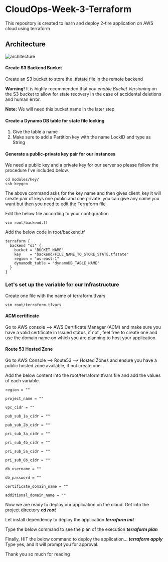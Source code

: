 
# CloudOps-Week-3-Terraform
This repository is created to learn and deploy 2-tire application on AWS cloud using terraform

## Architecture
![architecture](https://github.com/DhruvS0/CloudOps-Week-3-Terraform/assets/113872537/838c4279-7fca-42b7-b2a9-733174cc182f)


#### Create S3 Backend Bucket
Create an S3 bucket to store the .tfstate file in the remote backend

**Warning!** It is highly recommended that you *enable Bucket Versioning* on the S3 bucket to allow for state recovery in the case of accidental deletions and human error.

**Note:** We will need this bucket name in the later step

#### Create a Dynamo DB table for state file locking
1. Give the table a name
1. Make sure to add a Partition key with the name LockID and type as String
   
#### Generate a public-private key pair for our instances
We need a public key and a private key for our server so please follow the procedure I've included below.
```
cd modules/key/
ssh-keygen
```
The above command asks for the key name and then gives client_key it will create pair of keys one public and one private. you can give any name you want but then you need to edit the Terraform file

Edit the below file according to your configuration
```
vim root/backend.tf
```

Add the below code in root/backend.tf
```
terraform {
  backend "s3" {
    bucket = "BUCKET_NAME"
    key    = "backend/FILE_NAME_TO_STORE_STATE.tfstate"
    region = "us-east-1"
    dynamodb_table = "dynamoDB_TABLE_NAME"
  }
}
```
### Let's set up the variable for our Infrastructure
Create one file with the name of terraform.tfvars
```
vim root/terraform.tfvars
```
#### ACM certificate
Go to AWS console --> AWS Certificate Manager (ACM) and make sure you have a valid certificate in Issued status, if not , feel free to create one and use the domain name on which you are planning to host your application.

#### Route 53 Hosted Zone
Go to AWS Console --> Route53 --> Hosted Zones and ensure you have a public hosted zone available, if not create one.

Add the below content into the root/terraform.tfvars file and add the values of each variable.
```
region = ""

project_name = ""

vpc_cidr = ""

pub_sub_1a_cidr = ""

pub_sub_2b_cidr = ""

pri_sub_3a_cidr = ""

pri_sub_4b_cidr = ""

pri_sub_5a_cidr = ""

pri_sub_6b_cidr = ""

db_username = ""

db_password = ""

certificate_domain_name = ""

additional_domain_name = ""
```
Now we are ready to deploy our application on the cloud.
Get into the project directory ***cd root***

Let install dependency to deploy the application ***terraform init***

Type the below command to see the plan of the execution ***terraform plan***

Finally, HIT the below command to deploy the application... ***terraform apply*** 
Type yes, and it will prompt you for approval.

Thank you so much for reading

